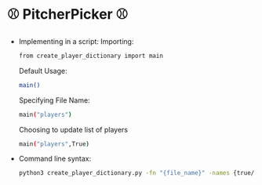 # **⚾ PitcherPicker ⚾**

- Implementing in a script:
    Importing:
    ```sh
    from create_player_dictionary import main
    ```
    Default Usage:
    ```sh
    main()
    ```
    Specifying File Name:
    ```sh
    main("players")
    ```
    Choosing to update list of players
    ```sh
    main("players",True)
    ```
    

- Command line syntax:
    ```sh
    python3 create_player_dictionary.py -fn "{file_name}" -names {true/false}
    ```
